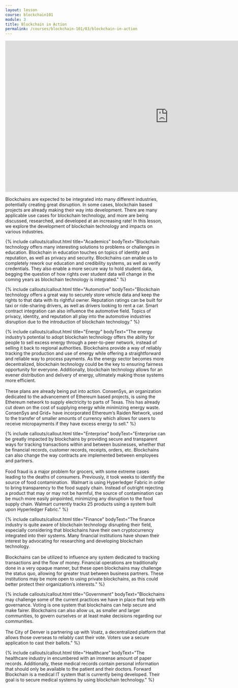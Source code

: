 ```yaml
---
layout: lesson
course: blockchain101
module: 3
title: Blockchain in Action
permalink: /courses/blockchain-101/03/blockchain-in-action
---
```


<iframe width="1024" height="475" src="https://www.youtube.com/embed/FsdmXlZx-U4?rel=0" frameborder="0" allow="accelerometer; autoplay; encrypted-media; gyroscope; picture-in-picture" allowfullscreen></iframe>

<p><span class="openingParagraph">Blockchains are expected to be integrated into many different industries, potentially creating great disruption. In some cases, blockchain based projects are already making their way into development. There are many applicable use cases for blockchain technology, and more are being discussed, researched, and developed at an increasing rate! In this lesson, we explore the development of blockchain technology and impacts on various industries.
</span>
  
{% include callouts/callout.html title="Academics" bodyText="Blockchain technology offers many interesting solutions to problems or challenges in education. Blockchain in education touches on topics of identity and reputation, as well as privacy and security. Blockchains can enable us to completely rework our education and credibility systems, as well as verify credentials. They also enable a more secure way to hold student data, begging the question of how rights over student data will change in the coming years as blockchain technology is integrated." %}

{% include callouts/callout.html title="Automotive" bodyText="Blockchain technology offers a great way to securely store vehicle data and keep the rights to that data with its rightful owner. Reputation ratings can be built for taxi or ride-sharing drivers, as well as drivers looking to rent a car. Smart contract integration can also influence the automotive field. Topics of privacy, identity, and reputation all play into the automotive industries disruption due to the introduction of blockchain technology." %}

{% include callouts/callout.html title="Energy" bodyText="The energy industry’s potential to adopt blockchain technology offers the ability for people to sell excess energy through a peer-to-peer network, instead of selling it back to regional authorities. Blockchains provide a way of reliably tracking the production and use of energy while offering a straightforward and reliable way to process payments. As the energy sector becomes more decentralized, blockchain technology could be the key to ensuring fairness opportunity for everyone. Additionally, blockchain technology allows for an evener distribution and delivery of energy, ultimately making those systems more efficient.
<br>
<br>
These plans are already being put into action. ConsenSys, an organization dedicated to the advancement of Ethereum based projects, is using the Ethereum network to supply electricity to parts of Texas. This has already cut down on the cost of supplying energy while minimizing energy waste. ConsenSys and Grid+ have incorporated Ethereum’s Raiden Network, used to the transfer of smaller amounts of currency which allows for users to receive micropayments if they have excess energy to sell." %}

{% include callouts/callout.html title="Enterprise" bodyText="Enterprise can be greatly impacted by blockchains by providing secure and transparent ways for tracking transactions within and between businesses, whether that be financial records, customer records, receipts, orders, etc. Blockchains can also change the way contracts are implemented between employees and partners. 
<br>
<br>
Food fraud is a major problem for grocers, with some extreme cases leading to the deaths of consumers. Previously, it took weeks to identify the source of food contamination.  Walmart is using Hyperledger Fabric in order to bring transparency to the food supply chain. Instead of outright rejecting a product that may or may not be harmful, the source of contamination can be much more easily pinpointed, minimizing any disruption to the food supply chain. Walmart currently tracks 25 products using a system built upon Hyperledger Fabric." %}

{% include callouts/callout.html title="Finance" bodyText="The finance industry is quite aware of blockchain technology disrupting their field, especially considering that blockchains have their own cryptocurrency integrated into their systems. Many financial institutions have shown their interest by advocating for researching and developing blockchain technology.
<br>
<br>
Blockchains can be utilized to influence any system dedicated to tracking transactions and the flow of money. Financial operations are traditionally done in a very opaque manner, but these open blockchains may challenge the status quo, allowing for greater trust between business partners. These institutions may be more open to using private blockchains, as this could better protect their organization’s interests." %}

{% include callouts/callout.html title="Government" bodyText="Blockchains may challenge some of the current practices we have in place that help with governance. Voting is one system that blockchains can help secure and make fairer. Blockchains can also allow us, as smaller and larger communities, to govern ourselves or at least make decisions regarding our communities.
<br>
<br>
The City of Denver is partnering up with Voatz, a decentralized platform that allows those overseas to reliably cast their vote. Voters use a secure application to cast their ballots." %}

{% include callouts/callout.html title="Healthcare" bodyText="The healthcare industry in encumbered with an immense amount of paper records. Additionally, these medical records contain personal information that should only be available to the patient and their doctors. Forward Blockchain is a medical IT system that is currently being developed. Their goal is to secure medical systems by using blockchain technology." %}

